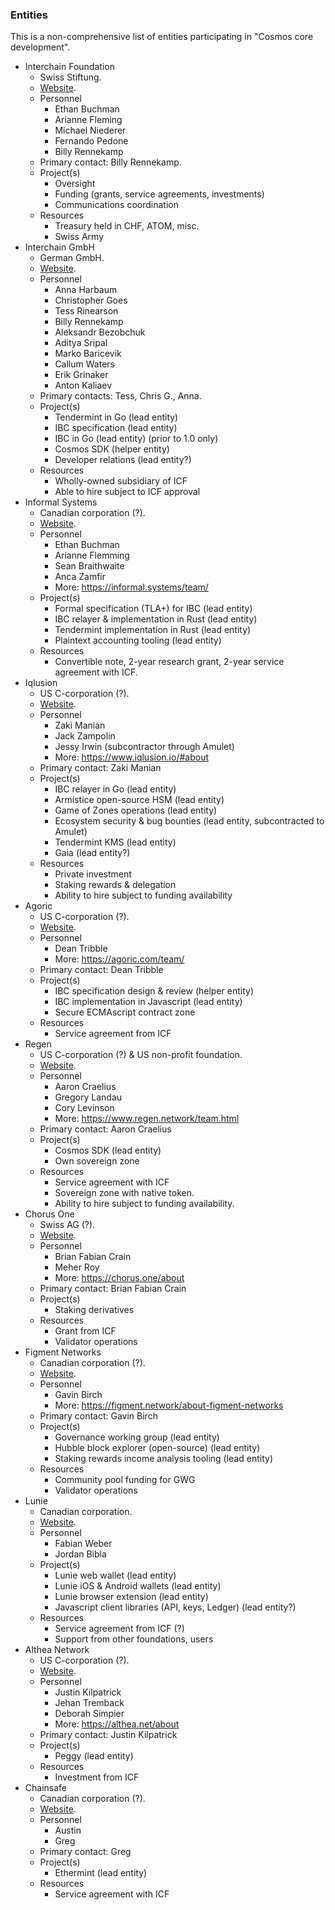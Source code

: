 ### Entities

This is a non-comprehensive list of entities participating in "Cosmos core development".

- Interchain Foundation
  - Swiss Stiftung.
  - [Website](https://interchain.io/).
  - Personnel
    - Ethan Buchman
    - Arianne Fleming
    - Michael Niederer
    - Fernando Pedone
    - Billy Rennekamp
  - Primary contact: Billy Rennekamp.
  - Project(s)
    - Oversight
    - Funding (grants, service agreements, investments)
    - Communications coordination
  - Resources
    - Treasury held in CHF, ATOM, misc.
    - Swiss Army
- Interchain GmbH
  - German GmbH.
  - [Website](https://interchain.berlin).
  - Personnel
    - Anna Harbaum
    - Christopher Goes
    - Tess Rinearson
    - Billy Rennekamp
    - Aleksandr Bezobchuk
    - Aditya Sripal
    - Marko Baricevik
    - Callum Waters
    - Erik Grinaker
    - Anton Kaliaev
  - Primary contacts: Tess, Chris G., Anna.
  - Project(s)
    - Tendermint in Go (lead entity)
    - IBC specification (lead entity)
    - IBC in Go (lead entity) (prior to 1.0 only)
    - Cosmos SDK (helper entity)
    - Developer relations (lead entity?)
  - Resources
    - Wholly-owned subsidiary of ICF
    - Able to hire subject to ICF approval
- Informal Systems
  - Canadian corporation (?).
  - [Website](https://informal.systems).
  - Personnel
    - Ethan Buchman
    - Arianne Flemming
    - Sean Braithwaite
    - Anca Zamfir
    - More: https://informal.systems/team/
  - Project(s)
    - Formal specification (TLA+) for IBC (lead entity)
    - IBC relayer & implementation in Rust (lead entity)
    - Tendermint implementation in Rust (lead entity)
    - Plaintext accounting tooling (lead entity)
  - Resources
    - Convertible note, 2-year research grant, 2-year service agreement with ICF.
- Iqlusion
  - US C-corporation (?).
  - [Website](https://iqlusion.io).
  - Personnel
    - Zaki Manian
    - Jack Zampolin
    - Jessy Irwin (subcontractor through Amulet)
    - More: https://www.iqlusion.io/#about
  - Primary contact: Zaki Manian
  - Project(s)
    - IBC relayer in Go (lead entity)
    - Armistice open-source HSM (lead entity)
    - Game of Zones operations (lead entity)
    - Ecosystem security & bug bounties (lead entity, subcontracted to Amulet)
    - Tendermint KMS (lead entity)
    - Gaia (lead entity?)
  - Resources
    - Private investment
    - Staking rewards & delegation
    - Ability to hire subject to funding availability
- Agoric
    - US C-corporation (?).
    - [Website](https://agoric.com/).
    - Personnel
      - Dean Tribble
      - More: https://agoric.com/team/
    - Primary contact: Dean Tribble
    - Project(s)
      - IBC specification design & review (helper entity)
      - IBC implementation in Javascript (lead entity)
      - Secure ECMAscript contract zone
    - Resources
      - Service agreement from ICF
- Regen
    - US C-corporation (?) & US non-profit foundation.
    - [Website](https://regen.network).
    - Personnel
      - Aaron Craelius
      - Gregory Landau
      - Cory Levinson
      - More: https://www.regen.network/team.html
    - Primary contact: Aaron Craelius
    - Project(s)
      - Cosmos SDK (lead entity)
      - Own sovereign zone
    - Resources
      - Service agreement with ICF
      - Sovereign zone with native token.
      - Ability to hire subject to funding availability.
- Chorus One
  - Swiss AG (?).
  - [Website](https://chorus.one).
  - Personnel
    - Brian Fabian Crain
    - Meher Roy
    - More: https://chorus.one/about
  - Primary contact: Brian Fabian Crain
  - Project(s)
    - Staking derivatives
  - Resources
    - Grant from ICF
    - Validator operations
- Figment Networks
    - Canadian corporation (?).
    - [Website](https://figment.network/).
    - Personnel
      - Gavin Birch
      - More: https://figment.network/about-figment-networks
    - Primary contact: Gavin Birch
    - Project(s)
      - Governance working group (lead entity)
      - Hubble block explorer (open-source) (lead entity)
      - Staking rewards income analysis tooling (lead entity)
    - Resources
      - Community pool funding for GWG
      - Validator operations
- Lunie
    - Canadian corporation.
    - [Website](https://lunie.io).
    - Personnel
      - Fabian Weber
      - Jordan Bibla
    - Project(s)
      - Lunie web wallet (lead entity)
      - Lunie iOS & Android wallets (lead entity)
      - Lunie browser extension (lead entity)
      - Javascript client libraries (API, keys, Ledger) (lead entity?)
    - Resources
      - Service agreement from ICF (?)
      - Support from other foundations, users
- Althea Network
    - US C-corporation (?).
    - [Website](https://althea.net/).
    - Personnel
      - Justin Kilpatrick
      - Jehan Tremback
      - Deborah Simpier
      - More: https://althea.net/about
    - Primary contact: Justin Kilpatrick
    - Project(s)
      - Peggy (lead entity)
    - Resources
      - Investment from ICF
- Chainsafe
    - Canadian corporation (?).
    - [Website](https://chainsafe.io/#about).
    - Personnel
      - Austin
      - Greg
    - Primary contact: Greg
    - Project(s)
      - Ethermint (lead entity)
    - Resources
      - Service agreement with ICF
